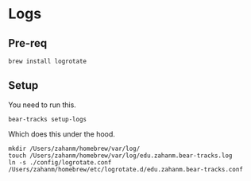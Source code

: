 # Logs

## Pre-req

```
brew install logrotate
```

## Setup

You need to run this.

```
bear-tracks setup-logs
```

Which does this under the hood.

```
mkdir /Users/zahanm/homebrew/var/log/
touch /Users/zahanm/homebrew/var/log/edu.zahanm.bear-tracks.log
ln -s ./config/logrotate.conf /Users/zahanm/homebrew/etc/logrotate.d/edu.zahanm.bear-tracks.conf
```
